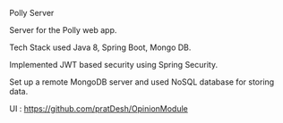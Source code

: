 
Polly Server

Server for the Polly web app. 

Tech Stack used
 Java 8, Spring Boot, Mongo DB.
 
Implemented JWT based security using Spring Security.

Set up a remote MongoDB server and used NoSQL database for storing data.

UI : https://github.com/pratDesh/OpinionModule
